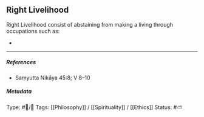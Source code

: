 ## Right Livelihood # 

Right Livelihood consist of abstaining from making a living through occupations such as:

- 

___

##### References

- Saṃyutta Nikāya 45:8; V 8–10

##### Metadata
Type: #🔵/🔵 
Tags: [[Philosophy]] / [[Spirituality]] / [[Ethics]]
Status: #⛅️ 